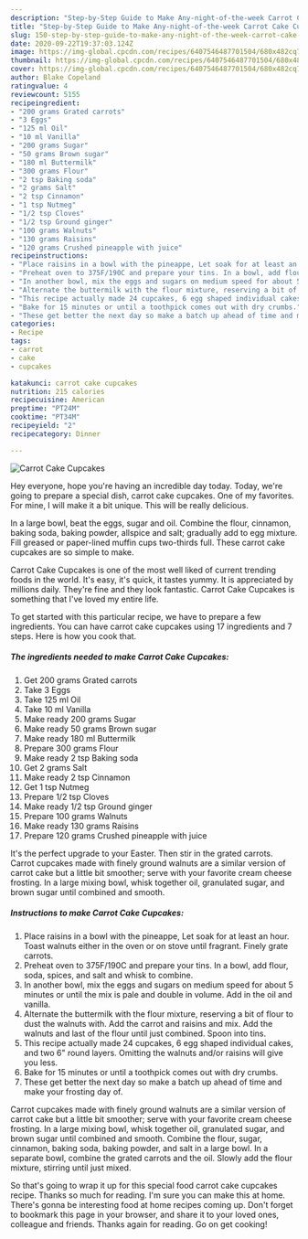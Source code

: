 ```yaml
---
description: "Step-by-Step Guide to Make Any-night-of-the-week Carrot Cake Cupcakes"
title: "Step-by-Step Guide to Make Any-night-of-the-week Carrot Cake Cupcakes"
slug: 150-step-by-step-guide-to-make-any-night-of-the-week-carrot-cake-cupcakes
date: 2020-09-22T19:37:03.124Z
image: https://img-global.cpcdn.com/recipes/6407546487701504/680x482cq70/carrot-cake-cupcakes-recipe-main-photo.jpg
thumbnail: https://img-global.cpcdn.com/recipes/6407546487701504/680x482cq70/carrot-cake-cupcakes-recipe-main-photo.jpg
cover: https://img-global.cpcdn.com/recipes/6407546487701504/680x482cq70/carrot-cake-cupcakes-recipe-main-photo.jpg
author: Blake Copeland
ratingvalue: 4
reviewcount: 5155
recipeingredient:
- "200 grams Grated carrots"
- "3 Eggs"
- "125 ml Oil"
- "10 ml Vanilla"
- "200 grams Sugar"
- "50 grams Brown sugar"
- "180 ml Buttermilk"
- "300 grams Flour"
- "2 tsp Baking soda"
- "2 grams Salt"
- "2 tsp Cinnamon"
- "1 tsp Nutmeg"
- "1/2 tsp Cloves"
- "1/2 tsp Ground ginger"
- "100 grams Walnuts"
- "130 grams Raisins"
- "120 grams Crushed pineapple with juice"
recipeinstructions:
- "Place raisins in a bowl with the pineappe, Let soak for at least an hour. Toast walnuts either in the oven or on stove until fragrant. Finely grate carrots."
- "Preheat oven to 375F/190C and prepare your tins. In a bowl, add flour, soda, spices, and salt and whisk to combine."
- "In another bowl, mix the eggs and sugars on medium speed for about 5 minutes or until the mix is pale and double in volume. Add in the oil and vanilla."
- "Alternate the buttermilk with the flour mixture, reserving a bit of flour to dust the walnuts with. Add the carrot and raisins and mix. Add the walnuts and last of the flour until just combined. Spoon into tins."
- "This recipe actually made 24 cupcakes, 6 egg shaped individual cakes, and two 6&#34; round layers. Omitting the walnuts and/or raisins will give you less."
- "Bake for 15 minutes or until a toothpick comes out with dry crumbs."
- "These get better the next day so make a batch up ahead of time and make your frosting day of."
categories:
- Recipe
tags:
- carrot
- cake
- cupcakes

katakunci: carrot cake cupcakes 
nutrition: 215 calories
recipecuisine: American
preptime: "PT24M"
cooktime: "PT34M"
recipeyield: "2"
recipecategory: Dinner

---
```



![Carrot Cake Cupcakes](https://img-global.cpcdn.com/recipes/6407546487701504/680x482cq70/carrot-cake-cupcakes-recipe-main-photo.jpg)

Hey everyone, hope you're having an incredible day today. Today, we're going to prepare a special dish, carrot cake cupcakes. One of my favorites. For mine, I will make it a bit unique. This will be really delicious.

In a large bowl, beat the eggs, sugar and oil. Combine the flour, cinnamon, baking soda, baking powder, allspice and salt; gradually add to egg mixture. Fill greased or paper-lined muffin cups two-thirds full. These carrot cake cupcakes are so simple to make.

Carrot Cake Cupcakes is one of the most well liked of current trending foods in the world. It's easy, it's quick, it tastes yummy. It is appreciated by millions daily. They're fine and they look fantastic. Carrot Cake Cupcakes is something that I've loved my entire life.


To get started with this particular recipe, we have to prepare a few ingredients. You can have carrot cake cupcakes using 17 ingredients and 7 steps. Here is how you cook that.

<!--inarticleads1-->

##### The ingredients needed to make Carrot Cake Cupcakes:

1. Get 200 grams Grated carrots
1. Take 3 Eggs
1. Take 125 ml Oil
1. Take 10 ml Vanilla
1. Make ready 200 grams Sugar
1. Make ready 50 grams Brown sugar
1. Make ready 180 ml Buttermilk
1. Prepare 300 grams Flour
1. Make ready 2 tsp Baking soda
1. Get 2 grams Salt
1. Make ready 2 tsp Cinnamon
1. Get 1 tsp Nutmeg
1. Prepare 1/2 tsp Cloves
1. Make ready 1/2 tsp Ground ginger
1. Prepare 100 grams Walnuts
1. Make ready 130 grams Raisins
1. Prepare 120 grams Crushed pineapple with juice


It&#39;s the perfect upgrade to your Easter. Then stir in the grated carrots. Carrot cupcakes made with finely ground walnuts are a similar version of carrot cake but a little bit smoother; serve with your favorite cream cheese frosting. In a large mixing bowl, whisk together oil, granulated sugar, and brown sugar until combined and smooth. 

<!--inarticleads2-->

##### Instructions to make Carrot Cake Cupcakes:

1. Place raisins in a bowl with the pineappe, Let soak for at least an hour. Toast walnuts either in the oven or on stove until fragrant. Finely grate carrots.
1. Preheat oven to 375F/190C and prepare your tins. In a bowl, add flour, soda, spices, and salt and whisk to combine.
1. In another bowl, mix the eggs and sugars on medium speed for about 5 minutes or until the mix is pale and double in volume. Add in the oil and vanilla.
1. Alternate the buttermilk with the flour mixture, reserving a bit of flour to dust the walnuts with. Add the carrot and raisins and mix. Add the walnuts and last of the flour until just combined. Spoon into tins.
1. This recipe actually made 24 cupcakes, 6 egg shaped individual cakes, and two 6&#34; round layers. Omitting the walnuts and/or raisins will give you less.
1. Bake for 15 minutes or until a toothpick comes out with dry crumbs.
1. These get better the next day so make a batch up ahead of time and make your frosting day of.


Carrot cupcakes made with finely ground walnuts are a similar version of carrot cake but a little bit smoother; serve with your favorite cream cheese frosting. In a large mixing bowl, whisk together oil, granulated sugar, and brown sugar until combined and smooth. Combine the flour, sugar, cinnamon, baking soda, baking powder, and salt in a large bowl. In a separate bowl, combine the grated carrots and the oil. Slowly add the flour mixture, stirring until just mixed. 

So that's going to wrap it up for this special food carrot cake cupcakes recipe. Thanks so much for reading. I'm sure you can make this at home. There's gonna be interesting food at home recipes coming up. Don't forget to bookmark this page in your browser, and share it to your loved ones, colleague and friends. Thanks again for reading. Go on get cooking!
